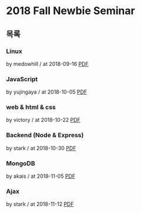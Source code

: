 # 2018 Fall Newbie Seminar

## 목록

### Linux

by medowhill / at 2018-09-16
[PDF](https://s3.ap-northeast-2.amazonaws.com/sparcs.home/medowhill_1604150382614.pdf)

### JavaScript

by yujingaya / at 2018-10-05
[PDF](https://s3.ap-northeast-2.amazonaws.com/sparcs.home/seminars/yujingaya_1538668864148.pdf)

### web & html & css

by victory / at 2018-10-22
[PDF](https://s3.ap-northeast-2.amazonaws.com/sparcs.home/seminars/victory_1540138829903.pdf)

### Backend (Node & Express)

by stark / at 2018-10-30
[PDF](https://s3.ap-northeast-2.amazonaws.com/sparcs.home/stark_1604150818947.pdf)

### MongoDB

by akais / at 2018-11-05
[PDF](https://s3.ap-northeast-2.amazonaws.com/sparcs.home/akais_1604150500072.pdf)

### Ajax

by stark / at 2018-11-12
[PDF](https://s3.ap-northeast-2.amazonaws.com/sparcs.home/stark_1604150553272.pdf)

